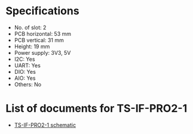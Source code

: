 # Specifications
- No. of slot: 2
- PCB horizontal: 53 mm
- PCB vertical: 31 mm
- Height: 19 mm
- Power supply: 3V3, 5V
- I2C: Yes
- UART: Yes
- DIO: Yes
- AIO: Yes
- Others: No

# List of documents for TS-IF-PRO2-1
- [TS-IF-PRO2-1 schematic](TS-IF-PRO2-1_SCH.pdf)
